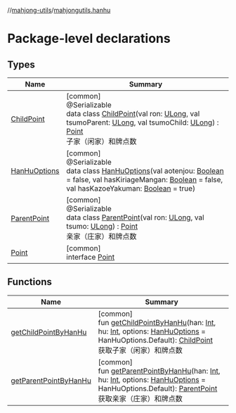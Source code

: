 //[mahjong-utils](../../index.md)/[mahjongutils.hanhu](index.md)

# Package-level declarations

## Types

| Name | Summary |
|---|---|
| [ChildPoint](-child-point/index.md) | [common]<br>@Serializable<br>data class [ChildPoint](-child-point/index.md)(val ron: [ULong](https://kotlinlang.org/api/latest/jvm/stdlib/kotlin-stdlib/kotlin/-u-long/index.html), val tsumoParent: [ULong](https://kotlinlang.org/api/latest/jvm/stdlib/kotlin-stdlib/kotlin/-u-long/index.html), val tsumoChild: [ULong](https://kotlinlang.org/api/latest/jvm/stdlib/kotlin-stdlib/kotlin/-u-long/index.html)) : [Point](-point/index.md)<br>子家（闲家）和牌点数 |
| [HanHuOptions](-han-hu-options/index.md) | [common]<br>@Serializable<br>data class [HanHuOptions](-han-hu-options/index.md)(val aotenjou: [Boolean](https://kotlinlang.org/api/latest/jvm/stdlib/kotlin-stdlib/kotlin/-boolean/index.html) = false, val hasKiriageMangan: [Boolean](https://kotlinlang.org/api/latest/jvm/stdlib/kotlin-stdlib/kotlin/-boolean/index.html) = false, val hasKazoeYakuman: [Boolean](https://kotlinlang.org/api/latest/jvm/stdlib/kotlin-stdlib/kotlin/-boolean/index.html) = true) |
| [ParentPoint](-parent-point/index.md) | [common]<br>@Serializable<br>data class [ParentPoint](-parent-point/index.md)(val ron: [ULong](https://kotlinlang.org/api/latest/jvm/stdlib/kotlin-stdlib/kotlin/-u-long/index.html), val tsumo: [ULong](https://kotlinlang.org/api/latest/jvm/stdlib/kotlin-stdlib/kotlin/-u-long/index.html)) : [Point](-point/index.md)<br>亲家（庄家）和牌点数 |
| [Point](-point/index.md) | [common]<br>interface [Point](-point/index.md) |

## Functions

| Name | Summary |
|---|---|
| [getChildPointByHanHu](get-child-point-by-han-hu.md) | [common]<br>fun [getChildPointByHanHu](get-child-point-by-han-hu.md)(han: [Int](https://kotlinlang.org/api/latest/jvm/stdlib/kotlin-stdlib/kotlin/-int/index.html), hu: [Int](https://kotlinlang.org/api/latest/jvm/stdlib/kotlin-stdlib/kotlin/-int/index.html), options: [HanHuOptions](-han-hu-options/index.md) = HanHuOptions.Default): [ChildPoint](-child-point/index.md)<br>获取子家（闲家）和牌点数 |
| [getParentPointByHanHu](get-parent-point-by-han-hu.md) | [common]<br>fun [getParentPointByHanHu](get-parent-point-by-han-hu.md)(han: [Int](https://kotlinlang.org/api/latest/jvm/stdlib/kotlin-stdlib/kotlin/-int/index.html), hu: [Int](https://kotlinlang.org/api/latest/jvm/stdlib/kotlin-stdlib/kotlin/-int/index.html), options: [HanHuOptions](-han-hu-options/index.md) = HanHuOptions.Default): [ParentPoint](-parent-point/index.md)<br>获取亲家（庄家）和牌点数 |
